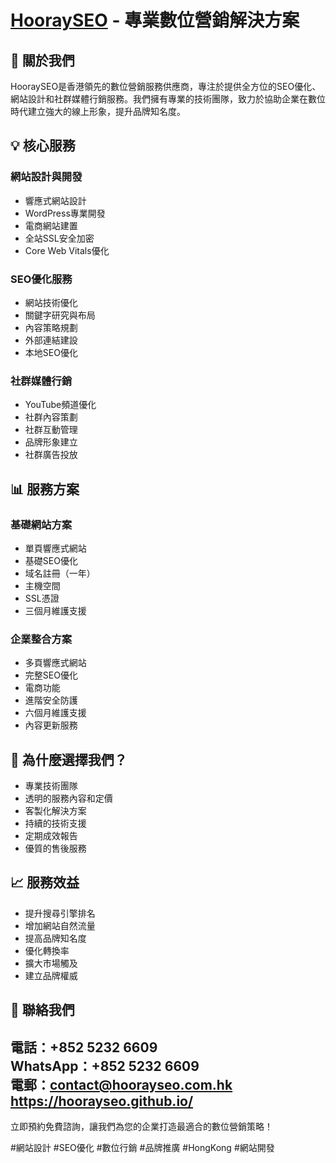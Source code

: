 # <a href="https://hoorayseo.com.hk/" target="_blank">HooraySEO</a> - 專業數位營銷解決方案

## 🌟 關於我們

HooraySEO是香港領先的數位營銷服務供應商，專注於提供全方位的SEO優化、網站設計和社群媒體行銷服務。我們擁有專業的技術團隊，致力於協助企業在數位時代建立強大的線上形象，提升品牌知名度。

## 💡 核心服務

### 網站設計與開發
- 響應式網站設計
- WordPress專業開發
- 電商網站建置
- 全站SSL安全加密
- Core Web Vitals優化

### SEO優化服務
- 網站技術優化
- 關鍵字研究與布局
- 內容策略規劃
- 外部連結建設
- 本地SEO優化

### 社群媒體行銷
- YouTube頻道優化
- 社群內容策劃
- 社群互動管理
- 品牌形象建立
- 社群廣告投放

## 📊 服務方案

### 基礎網站方案
- 單頁響應式網站
- 基礎SEO優化
- 域名註冊（一年）
- 主機空間
- SSL憑證
- 三個月維護支援

### 企業整合方案
- 多頁響應式網站
- 完整SEO優化
- 電商功能
- 進階安全防護
- 六個月維護支援
- 內容更新服務

## 🎯 為什麼選擇我們？

- 專業技術團隊
- 透明的服務內容和定價
- 客製化解決方案
- 持續的技術支援
- 定期成效報告
- 優質的售後服務

## 📈 服務效益

- 提升搜尋引擎排名
- 增加網站自然流量
- 提高品牌知名度
- 優化轉換率
- 擴大市場觸及
- 建立品牌權威

## 🤝 聯絡我們

電話：+852 5232 6609  
WhatsApp：+852 5232 6609  
電郵：contact@hoorayseo.com.hk
<a href="https://hoorayseo.github.io/" target="_blank">https://hoorayseo.github.io/</a>
---
立即預約免費諮詢，讓我們為您的企業打造最適合的數位營銷策略！

#網站設計 #SEO優化 #數位行銷 #品牌推廣 #HongKong #網站開發
